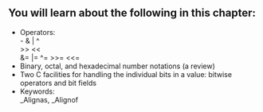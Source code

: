 ## You will learn about the following in this chapter: ##
* Operators:<br>
  \- & | ^<br>
  \>\> \<\<<br>
  &= |= ^= >>= <<=
* Binary, octal, and hexadecimal number notations (a review)
* Two C facilities for handling the individual bits in a value: bitwise operators and bit fields
* Keywords:<br>
  _Alignas, _Alignof
  